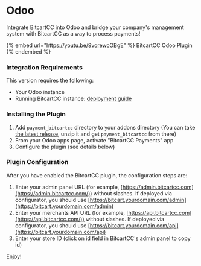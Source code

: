 # Odoo

Integrate BitcartCC into Odoo and bridge your company's management system with BitcartCC as a way to process payments!

{% embed url="https://youtu.be/9vorewcOBgE" %}
BitcartCC Odoo Plugin
{% endembed %}

### Integration Requirements <a href="#integration-requirements" id="integration-requirements"></a>

This version requires the following:

* Your Odoo instance
* Running BitcartCC instance: [deployment guide](../deployment/)

### Installing the Plugin <a href="#installing-the-plugin" id="installing-the-plugin"></a>

1. Add `payment_bitcartcc` directory to your addons directory (You can take [the latest release](https://github.com/bitcartcc/bitcart-odoo/releases/latest), unzip it and get `payment_bitcartcc` from there)
2. From your Odoo apps page, activate "BitcartCC Payments" app
3. Configure the plugin (see details below)

### Plugin Configuration <a href="#plugin-configuration" id="plugin-configuration"></a>

After you have enabled the BitcartCC plugin, the configuration steps are:

1. Enter your admin panel URL (for example, [https://admin.bitcartcc.com](https://admin.bitcartcc.com/)) without slashes. If deployed via configurator, you should use [https://bitcart.yourdomain.com/admin](https://bitcart.yourdomain.com/admin)
2. Enter your merchants API URL (for example, [https://api.bitcartcc.com](https://api.bitcartcc.com/)) without slashes. If deployed via configurator, you should use [https://bitcart.yourdomain.com/api](https://bitcart.yourdomain.com/api)
3. Enter your store ID (click on id field in BitcartCC's admin panel to copy id)

Enjoy!
